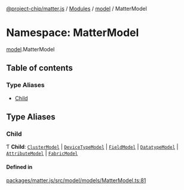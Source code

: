 [@project-chip/matter.js](../README.md) / [Modules](../modules.md) / [model](model.md) / MatterModel

# Namespace: MatterModel

[model](model.md).MatterModel

## Table of contents

### Type Aliases

- [Child](model.MatterModel.md#child)

## Type Aliases

### Child

Ƭ **Child**: [`ClusterModel`](../classes/model.ClusterModel-1.md) \| [`DeviceTypeModel`](../classes/model.DeviceTypeModel.md) \| [`FieldModel`](../classes/model.FieldModel.md) \| [`DatatypeModel`](../classes/model.DatatypeModel.md) \| [`AttributeModel`](../classes/model.AttributeModel.md) \| [`FabricModel`](../classes/model.FabricModel.md)

#### Defined in

[packages/matter.js/src/model/models/MatterModel.ts:81](https://github.com/project-chip/matter.js/blob/904d0c9b952b91f28a21803759c5e5c66ee4d272/packages/matter.js/src/model/models/MatterModel.ts#L81)
